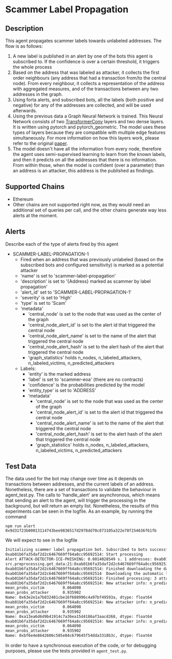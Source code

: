 # Scammer Label Propagation

## Description

This agent propagates scammer labels towards unlabeled addresses. The flow is as follows:
1. A new label is published in an alert by one of the bots this agent is subscribed to. If the confidence is over a certain threshold, it triggers the whole process
1. Based on the address that was labeled as attacker, it collects the first order neighbours (any address that had a transaction from/to the central node). From every neighbour, it collects a representation of the address with aggregated measures, and of the transactions between any two addresses in the graph.
1. Using forta alerts, and subscribed bots, all the labels (both positive and negative) for any of the addresses are collected, and will be used afterwards.
1. Using the previous data a Graph Neural Network is trained. This Neural Network consists of two [TransformerConv](https://pytorch-geometric.readthedocs.io/en/latest/generated/torch_geometric.nn.conv.TransformerConv.html#torch-geometric-nn-conv-transformerconv) layers and two dense layers. It is written using pytorch and pytorch_geometric. The model uses these types of layers because they are compatible with multiple edge features simultaneously. For more information on how this layers work, please refer to the original [paper](https://arxiv.org/abs/2009.03509).
1. The model doesn't have all the information from every node, therefore the agent uses semi-supervised learning to learn from the known labels, and then it predicts on all the addresses that there is no information. From within those, when the model is confident (over a parameter) than an address is an attacker, this address is the published as findings.

## Supported Chains

- Ethereum
- Other chains are not supported right now, as they would need an additional set of queries per call, and the other chains generate way less alerts at the moment. 

## Alerts

Describe each of the type of alerts fired by this agent

- SCAMMER-LABEL-PROPAGATION-1
  - Fired when an address that was previously unlabeled (based on the subscribed bots and configured sensitivity)
  is marked as a potential attacker
  - 'name' is set to 'scammer-label-propagation'
  - 'description' is set to '{Address} marked as scammer by label propagation'
  - 'alert_id' set to 'SCAMMER-LABEL-PROPAGATION-1'
  - 'severity' is set to 'High'
  - 'type' is set to 'Scam'
  - 'metadata'
      - 'central_node' is set to the node that was used as the center of the graph
      - 'central_node_alert_id' is set to the alert id that triggered the central node
      - 'central_node_alert_name' is set to the name of the alert that triggered the central node
      - 'central_node_alert_hash' is set to the alert hash of the alert that triggered the central node
      - 'graph_statistics' holds n_nodes, n_labeled_attackers, n_labeled_victims, n_predicted_attackers
  - Labels:
    - 'entity' is the marked address
    - 'label' is set to 'scammer-eoa' (there are no contracts)
    - 'confidence' is the probabilities predicted by the model
    - 'entity_type' is set to 'ADDRESS'
    - 'metadata'
      - 'central_node' is set to the node that was used as the center of the graph
      - 'central_node_alert_id' is set to the alert id that triggered the central node
      - 'central_node_alert_name' is set to the name of the alert that triggered the central node
      - 'central_node_alert_hash' is set to the alert hash of the alert that triggered the central node
      - 'graph_statistics' holds n_nodes, n_labeled_attackers, n_labeled_victims, n_predicted_attackers


## Test Data

The data used for the bot may change over time as it depends on transactions between addresses, and the current labels of an address. Nonetheless, there are a set of transactions to validate the behaviour in agent_test.py.
The calls to 'handle_alert' are asynchronous, which means that sending an alert to the agent, will trigger the processing in the background, but will return an empty list. Nonetheless, the results of this experiments can be seen in the logfile. As an example, by running the command

``npm run alert 0x9d31f23b00013114743bee9836517d2978dd70c873105a322e78f254636f61fb``

We will expect to see in the logfile

```bash
Initializing scammer label propagation bot. Subscribed to bots successfully: {'alertConfig': {'subscriptions': [{'botId': '0x1d646c4045189991fdfd24a66b192a294158b839a6ec121d740474bdacb3ab23', 'chainId': 1}]}}
0xab01b6fa35daf2d2c6467669ff64a8cc95692514:	Start processing
Alert ATTACK-DETECTOR-ICE-PHISHING:	0.0014028549 s. 1 addresses: 0xab01b6fa35daf2d2c6467669ff64a8cc95692514
src.preprocessing.get_data:21:0xab01b6fa35daf2d2c6467669ff64a8cc95692514	Querying all related addresses
0xab01b6fa35daf2d2c6467669ff64a8cc95692514:	Finished downloading the data
0xab01b6fa35daf2d2c6467669ff64a8cc95692514	Downloading the automatic labels
0xab01b6fa35daf2d2c6467669ff64a8cc95692514:	Finished processing: 3 attackers found
0xab01b6fa35daf2d2c6467669ff64a8cc95692514:	New attacker info: n_predicted_attacker    10.000000
mean_probs_victim        0.064098
mean_probs_attacker      0.935902
Name: 0x63e2e1a7b832481cbe16f688996c4a97bf49593a, dtype: float64
0xab01b6fa35daf2d2c6467669ff64a8cc95692514:	New attacker info: n_predicted_attacker    10.000000
mean_probs_victim        0.064098
mean_probs_attacker      0.935902
Name: 0xa13ea6d6d9b41914c7a36ea15d4186af3aacd268, dtype: float64
0xab01b6fa35daf2d2c6467669ff64a8cc95692514:	New attacker info: n_predicted_attacker    10.000000
mean_probs_victim        0.064098
mean_probs_attacker      0.935902
Name: 0xbf6e4e8642606c585e04c679645f54dda3318b3c, dtype: float64
```

In order to have a synchronous execution of the code, or for debugging purposes, please use the tests provided in `agent_test.py`.